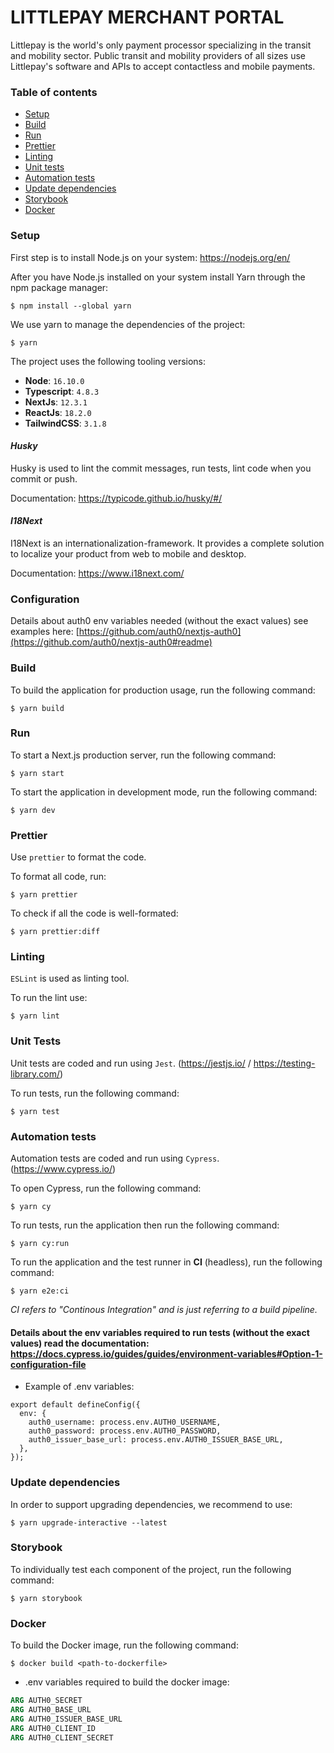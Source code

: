 # LITTLEPAY MERCHANT PORTAL

Littlepay is the world's only payment processor specializing in the transit and mobility sector. Public transit and mobility providers of all sizes use Littlepay's software and APIs to accept contactless and mobile payments.

### Table of contents
- [Setup](README.md#setup)
- [Build](README.md#build)
- [Run](README.md#run)
- [Prettier](README.md#prettier)
- [Linting](README.md#linting)
- [Unit tests](README.md#unit-tests)
- [Automation tests](README.md#automation-tests)
- [Update dependencies](README.md#update-dependencies)
- [Storybook](README.md#storybook)
- [Docker](README.md#docker)

### Setup
First step is to install Node.js on your system: https://nodejs.org/en/

After you have Node.js installed on your system install Yarn through the npm package manager:
```
$ npm install --global yarn
```

We use yarn to manage the dependencies of the project:
```
$ yarn
```

The project uses the following tooling versions:
- **Node**: `16.10.0`
- **Typescript**: `4.8.3`
- **NextJs**: `12.3.1`
- **ReactJs**: `18.2.0`
- **TailwindCSS**: `3.1.8`


#### **_Husky_**
Husky is used to lint the commit messages, run tests, lint code when you commit or push.

Documentation: https://typicode.github.io/husky/#/

#### **_I18Next_**
I18Next is an internationalization-framework. It provides a complete solution to localize your product from web to mobile and desktop.

Documentation: https://www.i18next.com/


### Configuration
Details about auth0 env variables needed (without the exact values) see examples here: [https://github.com/auth0/nextjs-auth0](https://github.com/auth0/nextjs-auth0#readme)

### Build
To build the application for production usage, run the following command:
```
$ yarn build
```

### Run
To start a Next.js production server, run the following command:
```
$ yarn start
```

To start the application in development mode, run the following command:
```
$ yarn dev
```

### Prettier
Use `prettier` to format the code.

To format all code, run:
```
$ yarn prettier
```

To check if all the code is well-formated:
```
$ yarn prettier:diff
```

### Linting
`ESLint` is used as linting tool.

To run the lint use:
```
$ yarn lint
```

### Unit Tests
Unit tests are coded and run using `Jest`. (https://jestjs.io/ / https://testing-library.com/)

To run tests, run the following command:
```
$ yarn test
```

### Automation tests
Automation tests are coded and run using `Cypress`. (https://www.cypress.io/)

To open Cypress, run the following command:
```
$ yarn cy
```

To run tests, run the application then run the following command:
```
$ yarn cy:run
```

To run the application and the test runner in **CI** (headless), run the following command:
```
$ yarn e2e:ci
```

_CI refers to "Continous Integration" and is just referring to a build pipeline._

#### Details about the env variables required to run tests (without the exact values) read the documentation: https://docs.cypress.io/guides/guides/environment-variables#Option-1-configuration-file

- Example of .env variables:
```JavaScipt
export default defineConfig({
  env: {
    auth0_username: process.env.AUTH0_USERNAME,
    auth0_password: process.env.AUTH0_PASSWORD,
    auth0_issuer_base_url: process.env.AUTH0_ISSUER_BASE_URL,
  },
});
```

### Update dependencies
In order to support upgrading dependencies, we recommend to use:
```
$ yarn upgrade-interactive --latest
```

### Storybook
To individually test each component of the project, run the following command:
```
$ yarn storybook
```

### Docker

To build the Docker image, run the following command:
```
$ docker build <path-to-dockerfile>
```

- .env variables required to build the docker image:
```Dockerfile
ARG AUTH0_SECRET
ARG AUTH0_BASE_URL
ARG AUTH0_ISSUER_BASE_URL
ARG AUTH0_CLIENT_ID
ARG AUTH0_CLIENT_SECRET
```
